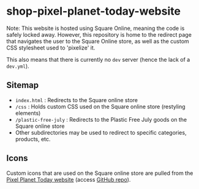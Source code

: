 # shop-pixel-planet-today-website

Note: This website is hosted using Square Online, meaning the code is safely locked away. However, this repository is home to the redirect page that navigates the user to the Square Online store, as well as the custom CSS stylesheet used to 'pixelize' it.

This also means that there is currently no `dev` server (hence the lack of a `dev.yml`).

## Sitemap

- `index.html` : Redirects to the Square online store
- `/css` : Holds custom CSS used on the Square online store (restyling elements)
- `/plastic-free-july` : Redirects to the Plastic Free July goods on the Square online store
- Other subdirectories may be used to redirect to specific categories, products, etc.

## Icons

Custom icons that are used on the Square online store are pulled from the [Pixel Planet Today website](https://pixelplanettoday.com) (access [GitHub repo](https://github.com/terrabyte-tech/pixel-planet-today-website)).
